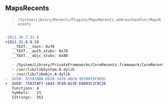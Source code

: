 ## MapsRecents

> `/System/Library/Recents/Plugins/MapsRecents.addresshandler/MapsRecents`

```diff

-2811.30.7.31.8
+2811.31.8.9.19
   __TEXT.__text: 0xf8
   __TEXT.__auth_stubs: 0x70
   __TEXT.__objc_stubs: 0x80

   - /System/Library/PrivateFrameworks/CoreRecents.framework/CoreRecents
   - /usr/lib/libSystem.B.dylib
   - /usr/lib/libobjc.A.dylib
-  UUID: 62587BBB-D62B-3420-A0C8-9E50055F9E0C
+  UUID: 75037AF7-16A3-3F49-A23E-E8093C1C9C26
   Functions: 4
   Symbols:   21
   CStrings:  563

```
